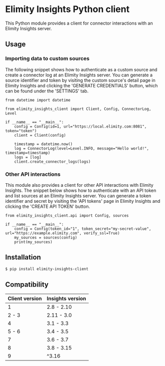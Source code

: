 # Elimity Insights Python client

This Python module provides a client for connector interactions with an Elimity
Insights server.

## Usage

### Importing data to custom sources

The following snippet shows how to authenticate as a custom source and create a connector log at an Elimity Insights
server. You can generate a source identifier and token by visiting the custom source's detail page in Elimity Insights
and clicking the 'GENERATE CREDENTIALS' button, which can be found under the 'SETTINGS' tab.

```python3
from datetime import datetime

from elimity_insights_client import Client, Config, ConnectorLog, Level

if __name__ == "__main__":
    config = Config(id=1, url="https://local.elimity.com:8081", token="token")
    client = Client(config)

    timestamp = datetime.now()
    log = ConnectorLog(level=Level.INFO, message="Hello world!", timestamp=timestamp)
    logs = [log]
    client.create_connector_logs(logs)
```

### Other API interactions

This module also provides a client for other API interactions with Elimity Insights. The snippet below shows how to
authenticate with an API token and list sources at an Elimity Insights server. You can generate a token identifier and
secret by visiting the 'API tokens' page in Elimity Insights and clicking the 'CREATE API TOKEN' button.

```python3
from elimity_insights_client.api import Config, sources

if __name__ == "__main__":
    config = Config(token_id="1", token_secret="my-secret-value", url="https://example.elimity.com", verify_ssl=True)
    my_sources = sources(config)
    print(my_sources)
```

## Installation

```sh
$ pip install elimity-insights-client
```

## Compatibility

| Client version | Insights version |
| -------------- | ---------------- |
| 1              | 2.8 - 2.10       |
| 2 - 3          | 2.11 - 3.0       |
| 4              | 3.1 - 3.3        |
| 5 - 6          | 3.4 - 3.5        |
| 7              | 3.6 - 3.7        |
| 8              | 3.8 - 3.15       |
| 9              | ^3.16            |
